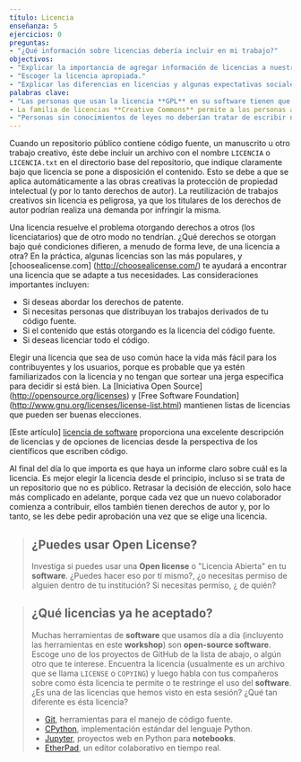 ```yaml
---
título: Licencia
enseñanza: 5
ejercicios: 0
preguntas:
- "¿Qué información sobre licencias debería incluir en mi trabajo?"
objectivos:
- "Explicar la importancia de agregar información de licencias a nuestro trabajo."
- "Escoger la licencia apropiada."
- "Explicar las diferencias en licencias y algunas expectativas sociales."
palabras clave:
- "Las personas que usan la licencia **GPL** en su software tienen que asegurarse de que toda la estructura esté bajo ésta licencia; muchas otras licencias no requieren esto."
- La familia de licencias **Creative Commons** permite a las personas adaptarse a varios requerimientos y restricciones de atribución, la creación de trabajo derivado, compartir el trabajo, y comercialización."
- "Personas sin conocimientos de leyes no deberían tratar de escribir nuevas licencias desde cero."
---
```


Cuando un repositorio público contiene código fuente, un manuscrito u otro trabajo creativo, éste debe incluir un archivo con el nombre `LICENCIA` o `LICENCIA.txt` en el directorio base del repositorio, que indique claramente bajo que licencia se pone a  disposición el contenido. Esto se debe a que se aplica automáticamente a las obras creativas la protección de propiedad intelectual (y por lo tanto derechos de autor). La reutilización de trabajos creativos sin licencia es peligrosa, ya que los titulares de los derechos de autor podrían realiza una demanda por infringir la misma.

Una licencia resuelve el problema otorgando derechos a otros (los licenciatarios) que de otro modo no tendrían. ¿Qué derechos se otorgan bajo qué condiciones difieren, a menudo de forma leve, de una licencia a otra? En la práctica, algunas licencias son las más populares, y [choosealicense.com] (http://choosealicense.com/) te ayudará a encontrar una licencia que se adapte a tus necesidades. Las consideraciones importantes incluyen:

* Si deseas abordar los derechos de patente.
* Si necesitas personas que distribuyan los trabajos derivados de tu código fuente.
* Si el contenido que estás otorgando es la licencia del código fuente.
* Si deseas licenciar todo el código.

Elegir una licencia que sea de uso común hace la vida más fácil para los contribuyentes y los usuarios, porque es probable que ya estén familiarizados con la licencia y no tengan que sortear una jerga específica para decidir si está bien.
La [Iniciativa Open Source] (http://opensource.org/licenses) y [Free Software Foundation] (http://www.gnu.org/licenses/license-list.html) mantienen listas de licencias que pueden ser buenas elecciones.

[Este artículo] [licencia de software] proporciona una excelente descripción de licencias y de opciones de licencias desde la perspectiva de los científicos que escriben código.

Al final del día lo que importa es que haya un informe claro sobre cuál es la licencia. Es mejor elegir la licencia desde el principio, incluso si se trata de un repositorio que no es público. Retrasar la decisión de elección, solo hace más complicado en adelante, porque cada vez que un nuevo colaborador comienza a contribuir, ellos también tienen derechos de autor y, por lo tanto, se les debe pedir aprobación una vez que se elige una licencia.

> ## ¿Puedes usar **Open License**?
>
> Investiga si puedes usar una **Open license** o "Licencia Abierta" en tu **software**. ¿Puedes hacer eso por tí mismo?, ¿o necesitas permiso de alguien dentro de tu institución? Si necesitas permiso, ¿ de quién?


> ## ¿Qué licencias ya he aceptado?
>
> Muchas herramientas de **software** que usamos día a día (incluyento las herramientas en este **workshop**) son
> **open-source software**. Escoge uno de los proyectos de GitHub de la lista de abajo, o algún otro que te interese. Encuentra la licencia (usualmente es un archivo que se llama `LICENSE` o `COPYING`) y luego habla con tus compañeros sobre como ésta licencia te permite o te restringe el uso del **software**. ¿Es una de las licencias que hemos visto en esta sesión? ¿Qué tan diferente es ésta licencia?
> - [Git](https://github.com/git/git), herramientas para el manejo de código fuente.
> - [CPython](https://github.com/python/cpython), implementación estándar del lenguaje Python.
> - [Jupyter](https://github.com/jupyter), proyectos web en Python para **notebooks**.
> - [EtherPad](https://github.com/ether/etherpad-lite), un editor colaborativo en tiempo real.

[licencia de software]: http://journals.plos.org/ploscompbiol/article?id=10.1371/journal.pcbi.1002598
